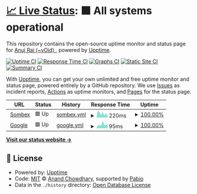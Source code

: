 # [📈 Live Status](https://uptime.anujrai.com.np): <!--live status--> **🟩 All systems operational**

This repository contains the open-source uptime monitor and status page for [Anuj Rai (~vOid) ](https://sombex.com), powered by [Upptime](https://github.com/upptime/upptime).

[![Uptime CI](https://github.com/vOid-Nepal/uptime/workflows/Uptime%20CI/badge.svg)](https://github.com/vOid-Nepal/uptime/actions?query=workflow%3A%22Uptime+CI%22)
[![Response Time CI](https://github.com/vOid-Nepal/uptime/workflows/Response%20Time%20CI/badge.svg)](https://github.com/vOid-Nepal/uptime/actions?query=workflow%3A%22Response+Time+CI%22)
[![Graphs CI](https://github.com/vOid-Nepal/uptime/workflows/Graphs%20CI/badge.svg)](https://github.com/vOid-Nepal/uptime/actions?query=workflow%3A%22Graphs+CI%22)
[![Static Site CI](https://github.com/vOid-Nepal/uptime/workflows/Static%20Site%20CI/badge.svg)](https://github.com/vOid-Nepal/uptime/actions?query=workflow%3A%22Static+Site+CI%22)
[![Summary CI](https://github.com/vOid-Nepal/uptime/workflows/Summary%20CI/badge.svg)](https://github.com/vOid-Nepal/uptime/actions?query=workflow%3A%22Summary+CI%22)

With [Upptime](https://upptime.js.org), you can get your own unlimited and free uptime monitor and status page, powered entirely by a GitHub repository. We use [Issues](https://github.com/vOid-Nepal/uptime/issues) as incident reports, [Actions](https://github.com/vOid-Nepal/uptime/actions) as uptime monitors, and [Pages](https://uptime.anujrai.com.np) for the status page.

<!--start: status pages-->
<!-- This summary is generated by Upptime (https://github.com/upptime/upptime) -->
<!-- Do not edit this manually, your changes will be overwritten -->
<!-- prettier-ignore -->
| URL | Status | History | Response Time | Uptime |
| --- | ------ | ------- | ------------- | ------ |
| <img alt="" src="https://icons.duckduckgo.com/ip3/www.sombex.com.ico" height="13"> [Sombex](https://www.sombex.com) | 🟩 Up | [sombex.yml](https://github.com/vOid-Nepal/uptime/commits/HEAD/history/sombex.yml) | <details><summary><img alt="Response time graph" src="./graphs/sombex/response-time-week.png" height="20"> 220ms</summary><br><a href="https://uptime.anujrai.com.np/history/sombex"><img alt="Response time 236" src="https://img.shields.io/endpoint?url=https%3A%2F%2Fraw.githubusercontent.com%2FvOid-Nepal%2Fuptime%2FHEAD%2Fapi%2Fsombex%2Fresponse-time.json"></a><br><a href="https://uptime.anujrai.com.np/history/sombex"><img alt="24-hour response time 289" src="https://img.shields.io/endpoint?url=https%3A%2F%2Fraw.githubusercontent.com%2FvOid-Nepal%2Fuptime%2FHEAD%2Fapi%2Fsombex%2Fresponse-time-day.json"></a><br><a href="https://uptime.anujrai.com.np/history/sombex"><img alt="7-day response time 220" src="https://img.shields.io/endpoint?url=https%3A%2F%2Fraw.githubusercontent.com%2FvOid-Nepal%2Fuptime%2FHEAD%2Fapi%2Fsombex%2Fresponse-time-week.json"></a><br><a href="https://uptime.anujrai.com.np/history/sombex"><img alt="30-day response time 249" src="https://img.shields.io/endpoint?url=https%3A%2F%2Fraw.githubusercontent.com%2FvOid-Nepal%2Fuptime%2FHEAD%2Fapi%2Fsombex%2Fresponse-time-month.json"></a><br><a href="https://uptime.anujrai.com.np/history/sombex"><img alt="1-year response time 236" src="https://img.shields.io/endpoint?url=https%3A%2F%2Fraw.githubusercontent.com%2FvOid-Nepal%2Fuptime%2FHEAD%2Fapi%2Fsombex%2Fresponse-time-year.json"></a></details> | <details><summary><a href="https://uptime.anujrai.com.np/history/sombex">100.00%</a></summary><a href="https://uptime.anujrai.com.np/history/sombex"><img alt="All-time uptime 100.00%" src="https://img.shields.io/endpoint?url=https%3A%2F%2Fraw.githubusercontent.com%2FvOid-Nepal%2Fuptime%2FHEAD%2Fapi%2Fsombex%2Fuptime.json"></a><br><a href="https://uptime.anujrai.com.np/history/sombex"><img alt="24-hour uptime 100.00%" src="https://img.shields.io/endpoint?url=https%3A%2F%2Fraw.githubusercontent.com%2FvOid-Nepal%2Fuptime%2FHEAD%2Fapi%2Fsombex%2Fuptime-day.json"></a><br><a href="https://uptime.anujrai.com.np/history/sombex"><img alt="7-day uptime 100.00%" src="https://img.shields.io/endpoint?url=https%3A%2F%2Fraw.githubusercontent.com%2FvOid-Nepal%2Fuptime%2FHEAD%2Fapi%2Fsombex%2Fuptime-week.json"></a><br><a href="https://uptime.anujrai.com.np/history/sombex"><img alt="30-day uptime 100.00%" src="https://img.shields.io/endpoint?url=https%3A%2F%2Fraw.githubusercontent.com%2FvOid-Nepal%2Fuptime%2FHEAD%2Fapi%2Fsombex%2Fuptime-month.json"></a><br><a href="https://uptime.anujrai.com.np/history/sombex"><img alt="1-year uptime 100.00%" src="https://img.shields.io/endpoint?url=https%3A%2F%2Fraw.githubusercontent.com%2FvOid-Nepal%2Fuptime%2FHEAD%2Fapi%2Fsombex%2Fuptime-year.json"></a></details>
| <img alt="" src="https://icons.duckduckgo.com/ip3/www.google.com.ico" height="13"> [Google](https://www.google.com) | 🟩 Up | [google.yml](https://github.com/vOid-Nepal/uptime/commits/HEAD/history/google.yml) | <details><summary><img alt="Response time graph" src="./graphs/google/response-time-week.png" height="20"> 95ms</summary><br><a href="https://uptime.anujrai.com.np/history/google"><img alt="Response time 114" src="https://img.shields.io/endpoint?url=https%3A%2F%2Fraw.githubusercontent.com%2FvOid-Nepal%2Fuptime%2FHEAD%2Fapi%2Fgoogle%2Fresponse-time.json"></a><br><a href="https://uptime.anujrai.com.np/history/google"><img alt="24-hour response time 80" src="https://img.shields.io/endpoint?url=https%3A%2F%2Fraw.githubusercontent.com%2FvOid-Nepal%2Fuptime%2FHEAD%2Fapi%2Fgoogle%2Fresponse-time-day.json"></a><br><a href="https://uptime.anujrai.com.np/history/google"><img alt="7-day response time 95" src="https://img.shields.io/endpoint?url=https%3A%2F%2Fraw.githubusercontent.com%2FvOid-Nepal%2Fuptime%2FHEAD%2Fapi%2Fgoogle%2Fresponse-time-week.json"></a><br><a href="https://uptime.anujrai.com.np/history/google"><img alt="30-day response time 107" src="https://img.shields.io/endpoint?url=https%3A%2F%2Fraw.githubusercontent.com%2FvOid-Nepal%2Fuptime%2FHEAD%2Fapi%2Fgoogle%2Fresponse-time-month.json"></a><br><a href="https://uptime.anujrai.com.np/history/google"><img alt="1-year response time 114" src="https://img.shields.io/endpoint?url=https%3A%2F%2Fraw.githubusercontent.com%2FvOid-Nepal%2Fuptime%2FHEAD%2Fapi%2Fgoogle%2Fresponse-time-year.json"></a></details> | <details><summary><a href="https://uptime.anujrai.com.np/history/google">100.00%</a></summary><a href="https://uptime.anujrai.com.np/history/google"><img alt="All-time uptime 100.00%" src="https://img.shields.io/endpoint?url=https%3A%2F%2Fraw.githubusercontent.com%2FvOid-Nepal%2Fuptime%2FHEAD%2Fapi%2Fgoogle%2Fuptime.json"></a><br><a href="https://uptime.anujrai.com.np/history/google"><img alt="24-hour uptime 100.00%" src="https://img.shields.io/endpoint?url=https%3A%2F%2Fraw.githubusercontent.com%2FvOid-Nepal%2Fuptime%2FHEAD%2Fapi%2Fgoogle%2Fuptime-day.json"></a><br><a href="https://uptime.anujrai.com.np/history/google"><img alt="7-day uptime 100.00%" src="https://img.shields.io/endpoint?url=https%3A%2F%2Fraw.githubusercontent.com%2FvOid-Nepal%2Fuptime%2FHEAD%2Fapi%2Fgoogle%2Fuptime-week.json"></a><br><a href="https://uptime.anujrai.com.np/history/google"><img alt="30-day uptime 100.00%" src="https://img.shields.io/endpoint?url=https%3A%2F%2Fraw.githubusercontent.com%2FvOid-Nepal%2Fuptime%2FHEAD%2Fapi%2Fgoogle%2Fuptime-month.json"></a><br><a href="https://uptime.anujrai.com.np/history/google"><img alt="1-year uptime 100.00%" src="https://img.shields.io/endpoint?url=https%3A%2F%2Fraw.githubusercontent.com%2FvOid-Nepal%2Fuptime%2FHEAD%2Fapi%2Fgoogle%2Fuptime-year.json"></a></details>

<!--end: status pages-->

[**Visit our status website →**](https://uptime.anujrai.com.np)

## 📄 License

- Powered by: [Upptime](https://github.com/upptime/upptime)
- Code: [MIT](./LICENSE) © [Anand Chowdhary](https://anandchowdhary.com), supported by [Pabio](https://pabio.com)
- Data in the `./history` directory: [Open Database License](https://opendatacommons.org/licenses/odbl/1-0/)
